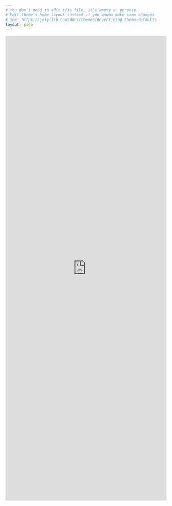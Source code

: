 ```yaml
---
# You don't need to edit this file, it's empty on purpose.
# Edit theme's home layout instead if you wanna make some changes
# See: https://jekyllrb.com/docs/themes/#overriding-theme-defaults
layout: page
---
```


<iframe src="https://docs.google.com/forms/d/e/1FAIpQLSck9kt3hAlsSlh-KCI0j8mcz1tCMwhrsnC4o8I8DHX99nnSeQ/viewform?embedded=true" width="100%" height="1450" frameborder="0" marginheight="0" marginwidth="0">Loading...</iframe>

<script src="{{'/assets/js/contact.js'}}"></script>
